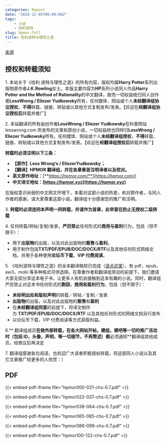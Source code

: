```yaml
---
categories: Repost
date: "2020-12-05T00:00:00Z"
tags:
    - 小说
    - 哈利波特
slug: hpmor-full
title: 哈利波特与理性之道
---
```


[来源](https://www.hpmor.xyz/authorization/)

## 授权和转载须知

1. 本站关于《哈利·波特与理性之道》的所有内容，版权均属**Harry Potter**系列出版物原作者**J.K.Rowling**女士。本版主要内容为**HP**系列小说同人作品**Harry Potter and the Method of Rationality**的中文翻译，故而一切权益统归同人创作者**LessWrong / Eliezer Yudkowsky**所有，任何媒体、网站或个人**未经翻译组协议授权**，**不得**转载、链接、转贴或以其他方式复制发布/发表。【欢迎在**经翻译组协议授权后**转载并推广】

2. 本站翻译的所有由创作者**LessWrong / Eliezer Yudkowsky**在科普网站 lesswrong.com 所发布的文章和原创小说，一切权益统也同样归**LessWrong / Eliezer Yudkowsky**所有。任何媒体、网站或个人**未经翻译组授权**，**不得**转载、链接、转贴或以其他方式复制发布/发表。【欢迎在**经翻译组授权后**转载并推广】

**转载时必须注明以下三条：**

-   **【原作】Less Wrong’s / EliezerYudkowsky；**
-   **【翻译】HPMOR 翻译组，并在各章章首注明译者以及校对。**
-   **英文原作地址：**[**https://hpmor.com/**](https://hpmor.com/)
-   **中文译文地址：[https://hpmor.xyz](https://hpmor.xyz)**

在版权意识尚弱的中文网文环境下，本着对这部小说的热爱，和对原作者，与同人作者的感谢，请大家尊重这部小说。翻译组十分感谢您的推广和注明。

3. **转载时必须连同本声明一同转载，并请作为首章，此举意在防止无授权二级转载**

4. 任何转载/转帖/复制/发表，**严厉禁止**任何形式的**商用与盈利**行为，包括（但不限于）：

-   用于**出版物**的出版，以及对此出版物的**贩售**与**盈利**。
-   用于制作包括**TXT/PDF/EPUB/DOC/DOCX/RTF**以及其他任何形式网络文档，并用于各种使用**论坛币下载**，**VIP 付费阅读**。

5. 《哈利波特与理性之道》的全本翻译精校已完成（[请点这里](https://hpmor.xyz/hpmor_download/)），有 pdf，epub，aw3，mobi 等多种格式可供选择。在尊重作者和翻译组劳动的前提下，我们邀请大家无偿分享这本电子书，让更多人有机会接触到这本有趣的小说。同时，翻译组严厉禁止对这本书任何形式的**剽窃、商用和盈利行为**，包括（但不限于）：

-   **未标明出处和版权声明**的转载／转帖／复制／发表
-   **出版物**的出版，以及对此出版物的**贩售**和**盈利**
-   在**未经翻译组同意**的前提下，将译文制作为 **TXT/PDF/EPUB/DOC/DOCX/RTF** 以及其他任何形式的网络文档另行发布
-   以论坛币下载，VIP 付费阅读等方式获取利益。

6.** 翻译组成员**在做外部转载，在各大网站开帖，建组，建吧等一切的推广活动时（包括 ID，头像，声明，等一切细节，不再赘述）都**必须通知**翻译组其他成员，经商议后再决定

7. 翻译组感谢各位阅读，也欢迎广大读者积极授权转载，将这部同人小说以及其它文章推广给更多的人欣赏：）

## PDF

{{< embed-pdf-iframe file="hpmor000-021-chs-0.7.pdf" >}}

{{< embed-pdf-iframe file="hpmor022-037-chs-0.7.pdf" >}}

{{< embed-pdf-iframe file="hpmor038-064-chs-0.7.pdf" >}}

{{< embed-pdf-iframe file="hpmor065-085-chs-0.7.pdf" >}}

{{< embed-pdf-iframe file="hpmor086-099-chs-0.7.pdf" >}}

{{< embed-pdf-iframe file="hpmor100-122-chs-0.7.pdf" >}}
